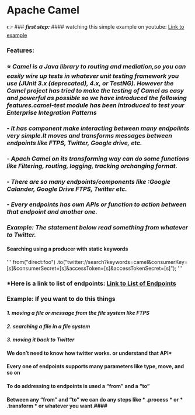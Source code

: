 # **Apache Camel**
:point_right: ### ***first step:*** #### watching this simple example on youtube:  [Link to example](https://www.youtube.com/watch?v=jZE-YSHK_gw)  

### **Features:** 
### :star: *Camel is a Java library to routing and mediation,so you can easily wire up tests in whatever unit testing framework you use (JUnit 3.x (deprecated), 4.x, or TestNG). However the Camel project has tried to make the testing of Camel as easy and powerful as possible so we have introduced the following features.camel-test module has been introduced to test your Enterprise Integration Patterns* 
### *- It has component make interacting between many endpoiints very simple.It moves and transforms messages between endpoints like FTPS, Twitter, Google drive, etc.*
### *- Apach Camel on its transforming way can do  some functions like  Filtering, routing, logging, tracking orchanging format.*
### *- There are so many endpoints/components like :Google Calander, Google Drive FTPS, Twitter etc.*
### *- Every endpoints has own APIs or function to action between that endpoint and another one.*
### *Example: The statement below read something from whatever to Twitter.*
#### Searching using a producer with static keywords
''' from("direct:foo")
  .to("twitter://search?keywords=camel&consumerKey=[s]&consumerSecret=[s]&accessToken=[s]&accessTokenSecret=[s]"); '''
### *Here is a link to list of endpoints: [Link to List of Endpoints](http://camel.apache.org/component-list.html) 
 
### Example: If you want to do this things ###
#### *1. moving a file or message from the file system like FTPS* 
#### *2. searching a file in a file system* 
#### *3. moving it back to Twitter*  
#### We don’t need to know how twitter works. or understand that API*  
#### Every one of endpoints supports many parameters like type, move, and so on
#### To do addressing to endpoints is used a “from” and a “to”
#### Between any “from”  and “to” we can do any steps like * .process * or * .transform * or whatever you want.####



